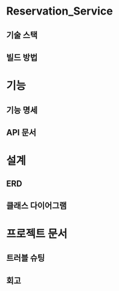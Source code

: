 # Reservation_Service

## 기술 스택

## 빌드 방법

# 기능
## 기능 명세

## API 문서

# 설계
## ERD

## 클래스 다이어그램

# 프로젝트 문서
## 트러블 슈팅

## 회고